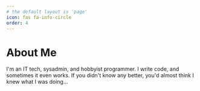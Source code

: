 ```yaml
---
# the default layout is 'page'
icon: fas fa-info-circle
order: 4
---
```


# About Me

I'm an IT tech, sysadmin, and hobbyist programmer. I write code, and sometimes it even works. If you didn't know any better, you'd almost think I knew what I was doing...
